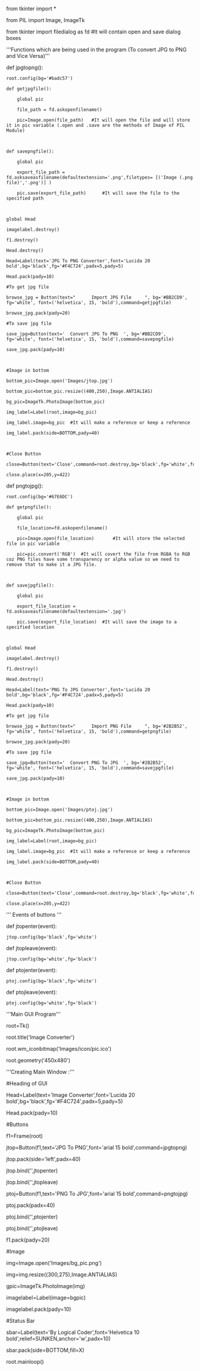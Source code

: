 from tkinter import * 

from PIL import Image, ImageTk 

from tkinter import filedialog as fd #It will contain open and save dialog boxes 

  

'''Functions which are being used in the program (To convert JPG to PNG and Vice Versa)''' 

def jpgtopng(): 

    root.config(bg='#badc57') 

    def getjpgfile(): 

        global pic 

        file_path = fd.askopenfilename() 

        pic=Image.open(file_path)   #It will open the file and will store it in pic variable (.open and .save are the methods of Image of PIL Module) 

         

    def savepngfile(): 

        global pic 

        export_file_path = fd.asksaveasfilename(defaultextension='.png',filetypes= [('Image (.png file)','.png')] ) 

        pic.save(export_file_path)      #It will save the file to the specified path 

         

    global Head 

    imagelabel.destroy() 

    f1.destroy() 

    Head.destroy() 

    Head=Label(text='JPG To PNG Converter',font='Lucida 20 bold',bg='black',fg='#F4C724',padx=5,pady=5) 

    Head.pack(pady=10) 

    #To get jpg file 

    browse_jpg = Button(text="      Import JPG File     ", bg='#BB2CD9', fg='white', font=('helvetica', 15, 'bold'),command=getjpgfile) 

    browse_jpg.pack(pady=20) 

    #To save jpg file 

    save_jpg=Button(text='  Convert JPG To PNG  ', bg='#BB2CD9', fg='white', font=('helvetica', 15, 'bold'),command=savepngfile) 

    save_jpg.pack(pady=10) 

     

    #Image in bottom 

    bottom_pic=Image.open('Images/jtop.jpg') 

    bottom_pic=bottom_pic.resize((400,250),Image.ANTIALIAS) 

    bg_pic=ImageTk.PhotoImage(bottom_pic) 

    img_label=Label(root,image=bg_pic) 

    img_label.image=bg_pic  #It will make a reference or keep a reference 

    img_label.pack(side=BOTTOM,pady=40) 

  

    #Close Button 

    close=Button(text='Close',command=root.destroy,bg='black',fg='white',font='11') 

    close.place(x=205,y=422) 

  

     

  

def pngtojpg(): 

    root.config(bg='#67E6DC') 

    def getpngfile(): 

        global pic 

        file_location=fd.askopenfilename() 

        pic=Image.open(file_location)       #It will store the selected file in pic variable  

        pic=pic.convert('RGB')  #It will covert the file from RGBA to RGB coz PNG files have some transparency or alpha value so we need to remove that to make it a JPG file. 

         

    def savejpgfile(): 

        global pic 

        export_file_location = fd.asksaveasfilename(defaultextension='.jpg') 

        pic.save(export_file_location)  #It will save the image to a specified location 

         

    global Head 

    imagelabel.destroy() 

    f1.destroy() 

    Head.destroy() 

    Head=Label(text='PNG To JPG Converter',font='Lucida 20 bold',bg='black',fg='#F4C724',padx=5,pady=5) 

    Head.pack(pady=10) 

    #To get jpg file 

    browse_jpg = Button(text="      Import PNG File     ", bg='#2B2B52', fg='white', font=('helvetica', 15, 'bold'),command=getpngfile) 

    browse_jpg.pack(pady=20) 

    #To save jpg file 

    save_jpg=Button(text='  Convert PNG To JPG  ', bg='#2B2B52', fg='white', font=('helvetica', 15, 'bold'),command=savejpgfile) 

    save_jpg.pack(pady=10) 

  

    #Image in bottom 

    bottom_pic=Image.open('Images/ptoj.jpg') 

    bottom_pic=bottom_pic.resize((400,250),Image.ANTIALIAS) 

    bg_pic=ImageTk.PhotoImage(bottom_pic) 

    img_label=Label(root,image=bg_pic) 

    img_label.image=bg_pic  #It will make a reference or keep a reference 

    img_label.pack(side=BOTTOM,pady=40) 

  

    #Close Button 

    close=Button(text='Close',command=root.destroy,bg='black',fg='white',font='11') 

    close.place(x=205,y=422) 

  

''' Events of buttons ''' 

def jtopenter(event): 

    jtop.config(bg='black',fg='white') 

def jtopleave(event): 

    jtop.config(bg='white',fg='black') 

  

def ptojenter(event): 

    ptoj.config(bg='black',fg='white') 

def ptojleave(event): 

    ptoj.config(bg='white',fg='black') 

  

     

'''Main GUI Program''' 

  

root=Tk() 

root.title('Image Converter') 

root.wm_iconbitmap('Images/icon/pic.ico') 

root.geometry('450x480') 

  

  

'''Creating Main Window :''' 

  

#Heading of GUI 

Head=Label(text='Image Converter',font='Lucida 20 bold',bg='black',fg='#F4C724',padx=5,pady=5) 

Head.pack(pady=10) 

  

#Buttons 

f1=Frame(root) 

jtop=Button(f1,text='JPG To PNG',font='arial 15 bold',command=jpgtopng) 

jtop.pack(side='left',padx=40) 

jtop.bind('<Enter>',jtopenter) 

jtop.bind('<Leave>',jtopleave) 

ptoj=Button(f1,text='PNG To JPG',font='arial 15 bold',command=pngtojpg) 

ptoj.pack(padx=40) 

ptoj.bind('<Enter>',ptojenter) 

ptoj.bind('<Leave>',ptojleave) 

f1.pack(pady=20) 

  

#Image 

img=Image.open('Images/bg_pic.png') 

img=img.resize((300,275),Image.ANTIALIAS) 

gpic=ImageTk.PhotoImage(img) 

imagelabel=Label(image=bgpic) 

imagelabel.pack(pady=10) 

  

#Status Bar 

sbar=Label(text='By Logical Coder',font='Helvetica 10 bold',relief=SUNKEN,anchor='w',padx=10) 

sbar.pack(side=BOTTOM,fill=X) 

  

  

root.mainloop() 
